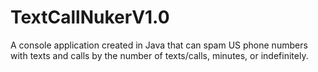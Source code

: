 # TextCallNukerV1.0
A console application created in Java that can spam US phone numbers with texts and calls by the number of texts/calls, minutes, or indefinitely.
